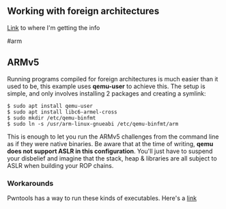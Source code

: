 
## Working with foreign architectures
[Link](https://ropemporium.com/guide.html) to where I'm getting the info

#arm
## ARMv5
Running programs compiled for foreign architectures is much easier than it used to be, this example uses **qemu-user** to achieve this. The setup is simple, and only involves installing 2 packages and creating a symlink:
```
$ sudo apt install qemu-user  
$ sudo apt install libc6-armel-cross  
$ sudo mkdir /etc/qemu-binfmt  
$ sudo ln -s /usr/arm-linux-gnueabi /etc/qemu-binfmt/arm
```

This is enough to let you run the ARMv5 challenges from the command line as if they were native binaries. Be aware that at the time of writing, **qemu does not support ASLR in this configuration**. You'll just have to suspend your disbelief and imagine that the stack, heap & libraries are all subject to ASLR when building your ROP chains.

### Workarounds
Pwntools has a way to run these kinds of executables. Here's a [link](https://docs.pwntools.com/en/stable/qemu.html)
